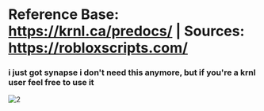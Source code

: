 
# Reference Base: https://krnl.ca/predocs/ | Sources: https://robloxscripts.com/ #

### i just got synapse i don't need this anymore, but if you're a krnl user feel free to use it

![2](https://user-images.githubusercontent.com/66913721/152613839-0f3aebe2-c7fe-40a7-a4bb-64644e255301.png)


  
